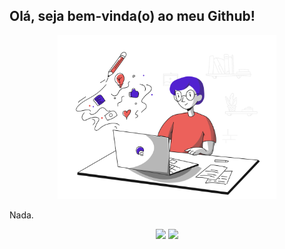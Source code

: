 ## Olá, seja bem-vinda(o) ao meu Github!

<p align="center">
  <img src="https://github.com/Kladska-cpu/GIT/blob/master/blogging.svg?raw=true" width="350" title="hover text">
</p>

Nada.

<p align="center">
  <img width="400px" src="https://github-readme-stats.vercel.app/api/top-langs/?username=Kladska-cpu&hide=html&layout=compact&theme=radical" />
  <img width="434px" src="https://github-readme-stats.vercel.app/api?username=Kladska-cpu&theme=radical&show_icons=true" />
</p>
